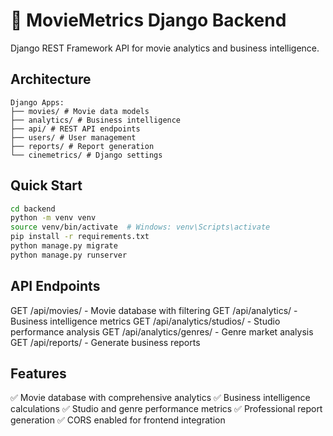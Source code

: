 # 🐍 MovieMetrics Django Backend

Django REST Framework API for movie analytics and business intelligence.

## Architecture
```
Django Apps:
├── movies/ # Movie data models
├── analytics/ # Business intelligence
├── api/ # REST API endpoints
├── users/ # User management
├── reports/ # Report generation
└── cinemetrics/ # Django settings
```

## Quick Start
```bash
cd backend
python -m venv venv
source venv/bin/activate  # Windows: venv\Scripts\activate
pip install -r requirements.txt
python manage.py migrate
python manage.py runserver
```

## API Endpoints
GET /api/movies/ - Movie database with filtering
GET /api/analytics/ - Business intelligence metrics
GET /api/analytics/studios/ - Studio performance analysis
GET /api/analytics/genres/ - Genre market analysis
GET /api/reports/ - Generate business reports

## Features
✅ Movie database with comprehensive analytics
✅ Business intelligence calculations
✅ Studio and genre performance metrics
✅ Professional report generation
✅ CORS enabled for frontend integration